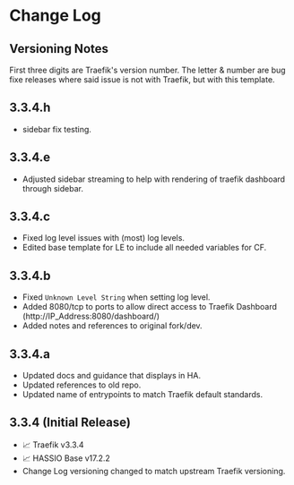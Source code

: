 # Change Log
## Versioning Notes
First three digits are Traefik's version number.
The letter & number are bug fixe releases where said issue is not with Traefik, but with this template.

## 3.3.4.h
* sidebar fix testing.

## 3.3.4.e
* Adjusted sidebar streaming to help with rendering of traefik dashboard through sidebar.

## 3.3.4.c
* Fixed log level issues with (most) log levels.
* Edited base template for LE to include all needed variables for CF.
  
## 3.3.4.b
* Fixed `Unknown Level String` when setting log level.
* Added 8080/tcp to ports to allow direct access to Traefik Dashboard (http://IP_Address:8080/dashboard/)
* Added notes and references to original fork/dev.

## 3.3.4.a
* Updated docs and guidance that displays in HA.
* Updated references to old repo.
* Updated name of entrypoints to match Traefik default standards.

## 3.3.4 (Initial Release)
* 📈 Traefik v3.3.4
* 📈 HASSIO Base v17.2.2
* Change Log versioning changed to match upstream Traefik versioning.
